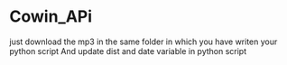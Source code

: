 # Cowin_APi
just download the mp3 in the same folder in which you have writen your python script 
And update dist and date variable in python script 
